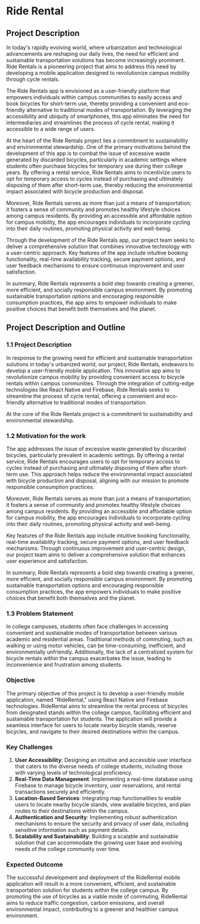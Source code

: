 # Ride Rental

## Project Description

In today's rapidly evolving world, where urbanization and technological advancements are reshaping our daily lives, the need for efficient and sustainable transportation solutions has become increasingly prominent. Ride Rentals is a pioneering project that aims to address this need by developing a mobile application designed to revolutionize campus mobility through cycle rentals.

The Ride Rentals app is envisioned as a user-friendly platform that empowers individuals within campus communities to easily access and book bicycles for short-term use, thereby providing a convenient and eco-friendly alternative to traditional modes of transportation. By leveraging the accessibility and ubiquity of smartphones, this app eliminates the need for intermediaries and streamlines the process of cycle rental, making it accessible to a wide range of users.

At the heart of the Ride Rentals project lies a commitment to sustainability and environmental stewardship. One of the primary motivations behind the development of this app is to combat the issue of excessive waste generated by discarded bicycles, particularly in academic settings where students often purchase bicycles for temporary use during their college years. By offering a rental service, Ride Rentals aims to incentivize users to opt for temporary access to cycles instead of purchasing and ultimately disposing of them after short-term use, thereby reducing the environmental impact associated with bicycle production and disposal.

Moreover, Ride Rentals serves as more than just a means of transportation; it fosters a sense of community and promotes healthy lifestyle choices among campus residents. By providing an accessible and affordable option for campus mobility, the app encourages individuals to incorporate cycling into their daily routines, promoting physical activity and well-being.

Through the development of the Ride Rentals app, our project team seeks to deliver a comprehensive solution that combines innovative technology with a user-centric approach. Key features of the app include intuitive booking functionality, real-time availability tracking, secure payment options, and user feedback mechanisms to ensure continuous improvement and user satisfaction.

In summary, Ride Rentals represents a bold step towards creating a greener, more efficient, and socially responsible campus environment. By promoting sustainable transportation options and encouraging responsible consumption practices, the app aims to empower individuals to make positive choices that benefit both themselves and the planet.

## Project Description and Outline

### 1.1 Project Description

In response to the growing need for efficient and sustainable transportation solutions in today's urbanized world, our project, Ride Rentals, endeavors to develop a user-friendly mobile application. This innovative app aims to revolutionize campus mobility by providing convenient access to bicycle rentals within campus communities. Through the integration of cutting-edge technologies like React Native and Firebase, Ride Rentals seeks to streamline the process of cycle rental, offering a convenient and eco-friendly alternative to traditional modes of transportation.

At the core of the Ride Rentals project is a commitment to sustainability and environmental stewardship.

### 1.2 Motivation for the work

The app addresses the issue of excessive waste generated by discarded bicycles, particularly prevalent in academic settings. By offering a rental service, Ride Rentals encourages users to opt for temporary access to cycles instead of purchasing and ultimately disposing of them after short-term use. This approach helps reduce the environmental impact associated with bicycle production and disposal, aligning with our mission to promote responsible consumption practices.

Moreover, Ride Rentals serves as more than just a means of transportation; it fosters a sense of community and promotes healthy lifestyle choices among campus residents. By providing an accessible and affordable option for campus mobility, the app encourages individuals to incorporate cycling into their daily routines, promoting physical activity and well-being.

Key features of the Ride Rentals app include intuitive booking functionality, real-time availability tracking, secure payment options, and user feedback mechanisms. Through continuous improvement and user-centric design, our project team aims to deliver a comprehensive solution that enhances user experience and satisfaction.

In summary, Ride Rentals represents a bold step towards creating a greener, more efficient, and socially responsible campus environment. By promoting sustainable transportation options and encouraging responsible consumption practices, the app empowers individuals to make positive choices that benefit both themselves and the planet.

### 1.3 Problem Statement

In college campuses, students often face challenges in accessing convenient and sustainable modes of transportation between various academic and residential areas. Traditional methods of commuting, such as walking or using motor vehicles, can be time-consuming, inefficient, and environmentally unfriendly. Additionally, the lack of a centralized system for bicycle rentals within the campus exacerbates the issue, leading to inconvenience and frustration among students.

### Objective

The primary objective of this project is to develop a user-friendly mobile application, named "RideRental," using React Native and Firebase technologies. RideRental aims to streamline the rental process of bicycles from designated stands within the college campus, facilitating efficient and sustainable transportation for students. The application will provide a seamless interface for users to locate nearby bicycle stands, reserve bicycles, and navigate to their desired destinations within the campus.

### Key Challenges

1. **User Accessibility**: Designing an intuitive and accessible user interface that caters to the diverse needs of college students, including those with varying levels of technological proficiency.
2. **Real-Time Data Management**: Implementing a real-time database using Firebase to manage bicycle inventory, user reservations, and rental transactions securely and efficiently.
3. **Location-Based Services**: Integrating map functionalities to enable users to locate nearby bicycle stands, view available bicycles, and plan routes to their destinations within the campus.
4. **Authentication and Security**: Implementing robust authentication mechanisms to ensure the security and privacy of user data, including sensitive information such as payment details.
5. **Scalability and Sustainability**: Building a scalable and sustainable solution that can accommodate the growing user base and evolving needs of the college community over time.

### Expected Outcome

The successful development and deployment of the RideRental mobile application will result in a more convenient, efficient, and sustainable transportation solution for students within the college campus. By promoting the use of bicycles as a viable mode of commuting, RideRental aims to reduce traffic congestion, carbon emissions, and overall environmental impact, contributing to a greener and healthier campus environment.

